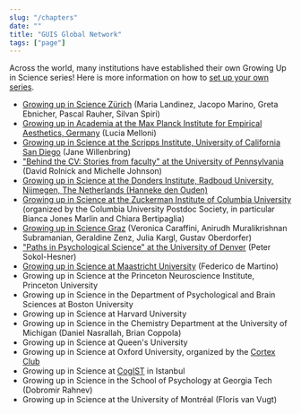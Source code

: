 ```yaml
---
slug: "/chapters"
date: ""
title: "GUIS Global Network"
tags: ["page"]
---
```

Across the world, many institutions have established their own Growing Up in Science series! Here is more information on how to [set up your own series](/participate/).

- <a href="https://www.facebook.com/GrowingUpInScience/">Growing up in Science Zürich</a> (Maria Landinez, Jacopo Marino, Greta Ebnicher, Pascal Rauher, Silvan Spiri)
- <a href="https://www.aesthetics.mpg.de/en/the-institute/events/growing-up-in-science.html">Growing up in Academia at the Max Planck Institute for Empirical Aesthetics, Germany</a> (Lucia Melloni)
- <a href="https://scripps.ucsd.edu/events/growing-science-1">Growing up in Science at the Scripps Institute, University of California San Diego</a> (Jane Willenbring)
- <a href="https://mindcore.sas.upenn.edu/behind-the-cv/">"Behind the CV: Stories from faculty" at the University of Pennsylvania</a> (David Rolnick and Michelle Johnson)
- <a href="https://www.ru.nl/donders/agenda/agenda/@1193045/growing-up-science-yael-niv-princeton-university/">Growing up in Science at the Donders Institute, Radboud University, Nijmegen, The Netherlands (Hanneke den Ouden)</a>
-  <a href="https://zuckermaninstitute.columbia.edu/growing-science">Growing up in Science at the Zuckerman Institute of Columbia University</a> (organized by the Columbia University Postdoc Society, in particular Bianca Jones Marlin and Chiara Bertipaglia)
- <a href="https://www.facebook.com/GUISGraz/">Growing up in Science Graz</a> (Veronica Caraffini, Anirudh Muralikrishnan Subramanian, Geraldine Zenz, Julia Kargl, Gustav Oberdorfer)
- <a href="https://www.du.edu/ahss/psychology/pips/index.html">"Paths in Psychological Science" at the University of Denver</a> (Peter Sokol-Hesner)
- <a href="https://www.maastrichtuniversity.nl/research/maastricht-young-academy/upcoming-mya-events/growing-science">Growing up in Science at Maastricht University</a> (Federico de Martino)
- Growing up in Science at the Princeton Neuroscience Institute, Princeton University
-  Growing up in Science in the Department of Psychological and Brain Sciences at Boston University
- Growing up in Science at Harvard University
- Growing up in Science in the Chemistry Department at the University of Michigan (Daniel Nasrallah, Brian Coppola)
- Growing up in Science at Queen's University
- Growing up in Science at Oxford University, organized by the <a href="https://cortexclub.com">Cortex Club</a> 
- Growing up in Science at <a href="https://www.cog-ist.com/faaliyetler?lang=en">CogIST</a> in Istanbul
- Growing up in Science in the School of Psychology at Georgia Tech (Dobromir Rahnev)
- Growing up in Science at the University of Montréal (Floris van Vugt)
